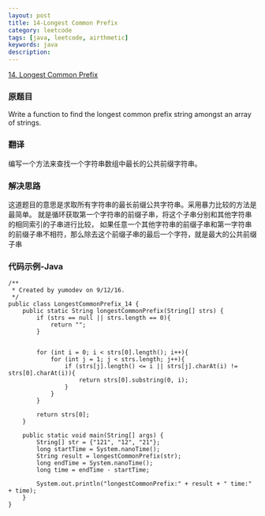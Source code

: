 ```yaml
---
layout: post
title: 14-Longest Common Prefix
category: leetcode
tags: [java, leetcode, airthmetic]
keywords: java
description: 
---
```


[14. Longest Common Prefix](https://leetcode.com/problems/longest-common-prefix/)

### 原题目

Write a function to find the longest common prefix string amongst an array of strings.

### 翻译

编写一个方法来查找一个字符串数组中最长的公共前缀字符串。

### 解决思路

这道题目的意思是求取所有字符串的最长前缀公共字符串。采用暴力比较的方法是最简单。
就是循环获取第一个字符串的前缀子串，将这个子串分别和其他字符串的相同索引的子串进行比较，
如果任意一个其他字符串的前缀子串和第一字符串的前缀子串不相符，那么除去这个前缀子串的最后一个字符，就是最大的公共前缀子串

### 代码示例-Java


```
/**
 * Created by yumodev on 9/12/16.
 */
public class LongestCommonPrefix_14 {
    public static String longestCommonPrefix(String[] strs) {
        if (strs == null || strs.length == 0){
            return "";
        }


        for (int i = 0; i < strs[0].length(); i++){
            for (int j = 1; j < strs.length; j++){
                if (strs[j].length() <= i || strs[j].charAt(i) != strs[0].charAt(i)){
                    return strs[0].substring(0, i);
                }
            }
        }

        return strs[0];
    }

    public static void main(String[] args) {
        String[] str = {"121", "12", "21"};
        long startTime = System.nanoTime();
        String result = longestCommonPrefix(str);
        long endTime = System.nanoTime();
        long time = endTime - startTime;

        System.out.println("longestCommonPrefix:" + result + " time:" + time);
    }
}
```



